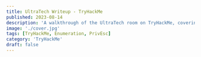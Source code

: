 ```yaml
---
title: UltraTech Writeup - TryHackMe
published: 2023-08-14
description: 'A walkthrough of the UltraTech room on TryHackMe, covering enumeration, web application testing, and privilege escalation.'
image: './cover.jpg'
tags: [TryHackMe, Enumeration, PrivEsc]
category: 'TryHackMe'
draft: false
---
```

